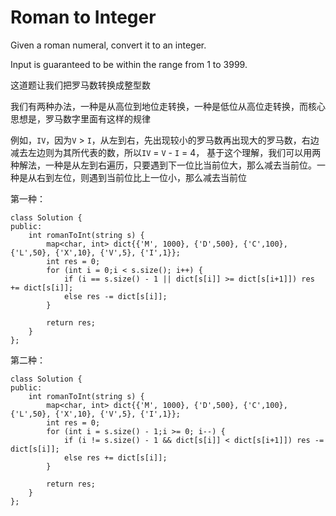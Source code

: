 Roman to Integer
==================
Given a roman numeral, convert it to an integer.

Input is guaranteed to be within the range from 1 to 3999.

这道题让我们把罗马数转换成整型数

我们有两种办法，一种是从高位到地位走转换，一种是低位从高位走转换，而核心思想是，罗马数字里面有这样的规律

例如，`IV`，因为`V` > `I`，从左到右，先出现较小的罗马数再出现大的罗马数，右边减去左边则为其所代表的数，所以`IV` = `V` - `I` = 4，
基于这个理解，我们可以用两种解法，一种是从左到右遍历，只要遇到下一位比当前位大，那么减去当前位。一种是从右到左位，则遇到当前位比上一位小，那么减去当前位

第一种：
```
class Solution {
public:
    int romanToInt(string s) {
        map<char, int> dict{{'M', 1000}, {'D',500}, {'C',100}, {'L',50}, {'X',10}, {'V',5}, {'I',1}};
        int res = 0;
        for (int i = 0;i < s.size(); i++) {
            if (i == s.size() - 1 || dict[s[i]] >= dict[s[i+1]]) res += dict[s[i]];
            else res -= dict[s[i]];
        }

        return res;
    }
};
```
第二种：
```
class Solution {
public:
    int romanToInt(string s) {
        map<char, int> dict{{'M', 1000}, {'D',500}, {'C',100}, {'L',50}, {'X',10}, {'V',5}, {'I',1}};
        int res = 0;
        for (int i = s.size() - 1;i >= 0; i--) {
            if (i != s.size() - 1 && dict[s[i]] < dict[s[i+1]]) res -= dict[s[i]];
            else res += dict[s[i]];
        }

        return res;
    }
};
```
